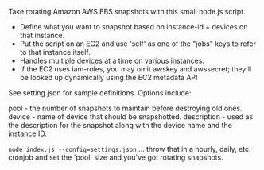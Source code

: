 Take rotating Amazon AWS EBS snapshots with this small node.js script.

* Define what you want to snapshot based on instance-id + devices on that instance.
* Put the script on an EC2 and use 'self' as one of the "jobs" keys to refer to that instance itself.
* Handles multiple devices at a time on various instances.
* If the EC2 uses iam-roles, you may omit awskey and awssecret; they'll be looked up dynamically using the EC2 metadata API

See setting.json for sample definitions. Options include:

pool - the number of snapshots to maintain before destroying old ones.
device - name of device that should be snapshotted.
description - used as the description for the snapshot along with the device name and the instance ID.

`node index.js --config=settings.json` ... throw that in a hourly, daily, etc. cronjob and set the 'pool' size and you've got rotating snapshots.

